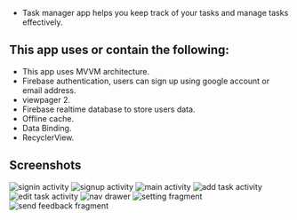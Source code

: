 * Task manager app helps you keep track of your tasks and manage tasks effectively.

## This app uses or contain the following:
* This app uses MVVM architecture.
* Firebase authentication, users can sign up using google account or email address.
* viewpager 2.
* Firebase realtime database to store users data.
* Offline cache.
* Data Binding.
* RecyclerView.

## Screenshots
![signin activity](screenshots/signin-activity.png)
![signup activity](screenshots/signup-activity.png)
![main activity](screenshots/main-activity.png)
![add task activity](screenshots/add-task-activity.png)
![edit task activity](screenshots/edit-task-activity.png)
![nav drawer](screenshots/nav-drawer.png)
![setting fragment](screenshots/setting-fragment.png)
![send feedback fragment](screenshots/send-feedback-fragment.png)